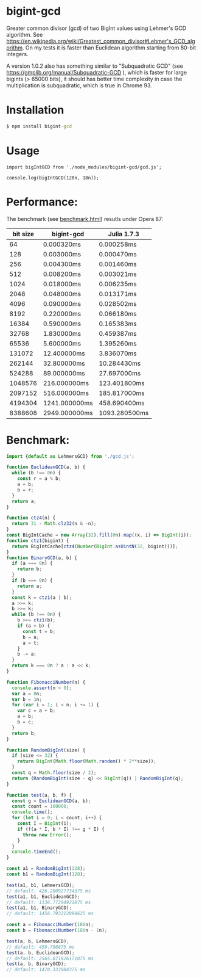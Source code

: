 # bigint-gcd
Greater common divisor (gcd) of two BigInt values using Lehmer's GCD algorithm.
See https://en.wikipedia.org/wiki/Greatest_common_divisor#Lehmer's_GCD_algorithm.
On my tests it is faster than Euclidean algorithm starting from 80-bit integers.

A version 1.0.2 also has something similar to "Subquadratic GCD" (see https://gmplib.org/manual/Subquadratic-GCD ),
which is faster for large bigints (> 65000 bits), it should has better time complexity in case 
the multiplication is subquadratic, which is true in Chrome 93.

Installation
============

```cmd
$ npm install bigint-gcd
```

Usage
=====

```
import bigIntGCD from './node_modules/bigint-gcd/gcd.js';

console.log(bigIntGCD(120n, 18n));
```


Performance:
============

The benchmark (see [benchmark.html](benchmark.html)) resutls under Opera 87:

| bit size|    bigint-gcd |   Julia 1.7.3 |
| ------- | ------------- | --------------|
|      64 |    0.000320ms |    0.000258ms |
|     128 |    0.003000ms |    0.000470ms |
|     256 |    0.004300ms |    0.001460ms |
|     512 |    0.008200ms |    0.003021ms |
|    1024 |    0.018000ms |    0.006235ms |
|    2048 |    0.048000ms |    0.013171ms |
|    4096 |    0.090000ms |    0.028502ms |
|    8192 |    0.220000ms |    0.066180ms |
|   16384 |    0.590000ms |    0.165383ms |
|   32768 |    1.830000ms |    0.459387ms |
|   65536 |    5.600000ms |    1.395260ms |
|  131072 |   12.400000ms |    3.836070ms |
|  262144 |   32.800000ms |   10.284430ms |
|  524288 |   89.000000ms |   27.697000ms |
| 1048576 |  216.000000ms |  123.401800ms |
| 2097152 |  516.000000ms |  185.817000ms |
| 4194304 | 1241.000000ms |  458.690400ms |
| 8388608 | 2949.000000ms | 1093.280500ms |

Benchmark:
==========

```javascript
import {default as LehmersGCD} from './gcd.js';

function EuclideanGCD(a, b) {
  while (b !== 0n) {
    const r = a % b;
    a = b;
    b = r;
  }
  return a;
}

function ctz4(n) {
  return 31 - Math.clz32(n & -n);
}
const BigIntCache = new Array(32).fill(0n).map((x, i) => BigInt(i));
function ctz1(bigint) {
  return BigIntCache[ctz4(Number(BigInt.asUintN(32, bigint)))];
}
function BinaryGCD(a, b) {
  if (a === 0n) {
    return b;
  }
  if (b === 0n) {
    return a;
  }
  const k = ctz1(a | b);
  a >>= k;
  b >>= k;
  while (b !== 0n) {
    b >>= ctz1(b);
    if (a > b) {
      const t = b;
      b = a;
      a = t;
    }
    b -= a;
  }
  return k === 0n ? a : a << k;
}

function FibonacciNumber(n) {
  console.assert(n > 0);
  var a = 0n;
  var b = 1n;
  for (var i = 1; i < n; i += 1) {
    var c = a + b;
    a = b;
    b = c;
  }
  return b;
}

function RandomBigInt(size) {
  if (size <= 32) {
    return BigInt(Math.floor(Math.random() * 2**size));
  }
  const q = Math.floor(size / 2);
  return (RandomBigInt(size - q) << BigInt(q)) | RandomBigInt(q);
}

function test(a, b, f) {
  const g = EuclideanGCD(a, b);
  const count = 100000;
  console.time();
  for (let i = 0; i < count; i++) {
    const I = BigInt(i);
    if (f(a * I, b * I) !== g * I) {
      throw new Error();
    }
  }
  console.timeEnd();
}

const a1 = RandomBigInt(128);
const b1 = RandomBigInt(128);

test(a1, b1, LehmersGCD);
// default: 426.200927734375 ms
test(a1, b1, EuclideanGCD);
// default: 1136.77294921875 ms
test(a1, b1, BinaryGCD);
// default: 1456.793212890625 ms

const a = FibonacciNumber(186n);
const b = FibonacciNumber(186n - 1n);

test(a, b, LehmersGCD);
// default: 459.796875 ms
test(a, b, EuclideanGCD);
// default: 2565.871826171875 ms
test(a, b, BinaryGCD);
// default: 1478.333984375 ms

```
